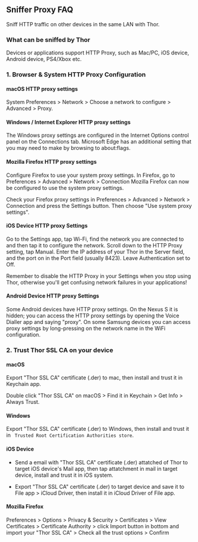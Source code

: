 ## Sniffer Proxy FAQ

Sniff HTTP traffic on other devices in the same LAN with Thor.


### What can be sniffed by Thor

Devices or applications support HTTP Proxy, such as Mac/PC, iOS device, Android device, PS4/Xbox etc.


### 1. Browser & System HTTP Proxy Configuration

#### macOS HTTP proxy settings

System Preferences > Network > Choose a network to configure > Advanced > Proxy.


#### Windows / Internet Explorer HTTP proxy settings

The Windows proxy settings are configured in the Internet Options control panel on the Connections tab.
Microsoft Edge has an additional setting that you may need to make by browsing to about:flags.


#### Mozilla Firefox HTTP proxy settings

Configure Firefox to use your system proxy settings. In Firefox, go to Preferences > Advanced > Network > Connection Mozilla Firefox can now be configured to use the system proxy settings.

Check your Firefox proxy settings in Preferences > Advanced > Network > Connection and press the Settings button. Then choose "Use system proxy settings".


#### iOS Device HTTP proxy Settings

Go to the Settings app, tap Wi-Fi, find the network you are connected to and then tap it to configure the network. Scroll down to the HTTP Proxy setting, tap Manual. Enter the IP address of your Thor in the Server field, and the port on in the Port field (usually 8423). Leave Authentication set to Off.

Remember to disable the HTTP Proxy in your Settings when you stop using Thor, otherwise you'll get confusing network failures in your applications!


#### Android Device HTTP proxy Settings

Some Android devices have HTTP proxy settings. On the Nexus S it is hidden; you can access the HTTP proxy settings by opening the Voice Dialler app and saying "proxy". On some Samsung devices you can access proxy settings by long-pressing on the network name in the WiFi configuration.


### 2. Trust Thor SSL CA on your device

#### macOS

Export "Thor SSL CA" certificate (.der) to mac, then install and trust it in Keychain app.

Double click "Thor SSL CA" on macOS > Find it in Keychain > Get Info > Always Trust.


#### Windows

Export "Thor SSL CA" certificate (.der) to Windows, then install and trust it in ` Trusted Root Certification Authorities store`.


#### iOS Device

* Send a email with "Thor SSL CA" certificate (.der) attatched of Thor to target iOS device's Mail app, then tap attatchment in mail in target device, install and trust it in iOS system.

* Export "Thor SSL CA" certificate (.der) to target device and save it to File app > iCloud Driver, then install it in iCloud Driver of File app.


<!-- #### Android Device -->


#### Mozilla Firefox

Preferences > Options > Privacy & Security > Certificates > View Certificates > Certificate Authority > click Import button in bottom and import your "Thor SSL CA" > Check all the trust options > Confirm

